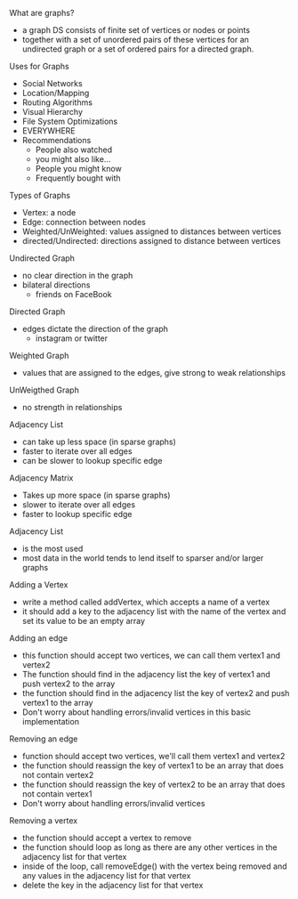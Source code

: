 What are graphs?
- a graph DS consists of finite set of vertices or nodes or points
- together with a set of unordered pairs of these vertices for an undirected graph or a set of ordered pairs for a directed graph.


Uses for Graphs
- Social Networks
- Location/Mapping
- Routing Algorithms
- Visual Hierarchy
- File System Optimizations
- EVERYWHERE
- Recommendations
    - People also watched
    - you might also like...
    - People you might know
    - Frequently bought with

Types of Graphs
- Vertex: a node
- Edge: connection between nodes
- Weighted/UnWeighted: values assigned to distances between vertices
- directed/Undirected: directions assigned to distance between vertices

Undirected Graph 
- no clear direction in the graph
- bilateral directions
    - friends on FaceBook

Directed Graph
- edges dictate the direction of the graph
    - instagram or twitter

Weighted Graph 
- values that are assigned to the edges, give strong to weak relationships

UnWeigthed Graph 
- no strength in relationships


Adjacency List 
- can take up less space (in sparse graphs)
- faster to iterate over all edges 
- can be slower to lookup specific edge

Adjacency Matrix
- Takes up more space (in sparse graphs)
- slower to iterate over all edges 
- faster to lookup specific edge

Adjacency List 
- is the most used 
- most data in the world tends to lend itself to sparser and/or larger graphs


Adding a Vertex
- write a method called addVertex, which accepts a name of a vertex
- it should add a key to the adjacency list with the name of the vertex and set its value to be an empty array

Adding an edge 
- this function should accept two vertices, we can call them vertex1 and vertex2
- The function should find in the adjacency list the key of vertex1 and push vertex2 to the array
- the function should find in the adjacency list the key of vertex2 and push vertex1 to the array
- Don't worry about handling errors/invalid vertices in this basic implementation

Removing an edge
- function should accept two vertices, we'll call them vertex1 and vertex2
- the function should reassign the key of vertex1 to be an array that does not contain vertex2
- the function should reassign the key of vertex2 to be an array that does not contain vertex1
- Don't worry about handling errors/invalid vertices

Removing a vertex
- the function should accept a vertex to remove
- the function should loop as long as there are any other vertices in the adjacency list for that vertex
- inside of the loop, call removeEdge() with the vertex being removed and any values in the adjacency list for that vertex
- delete the key in the adjacency list for that vertex